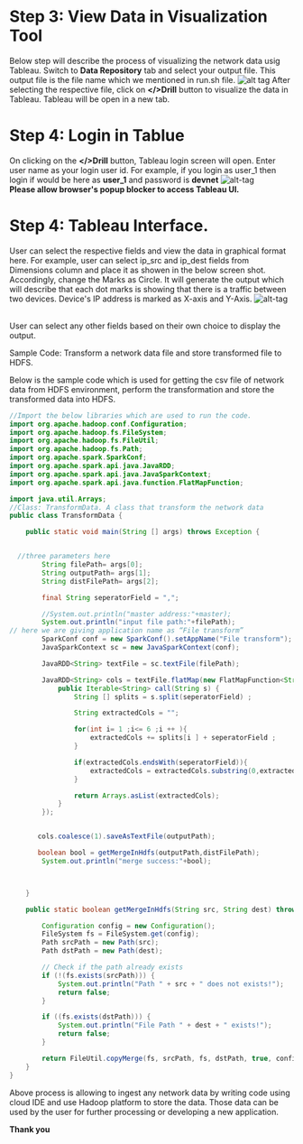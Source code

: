 # Step 3: View Data in Visualization Tool
Below step will describe the process of visualizing the network data usig Tableau. 
Switch to <b>Data Repository</b> tab and select your output file. This output file is the file name which we mentioned in run.sh file.
![alt tag](https://github.com/CiscoDevNet/data-dev-learning-labs/blob/master/labs/net-data-ingest-trans/assets/images/visuaNetworkData.PNG?raw=true)
After selecting the respective file, click on <b></>Drill</b> button to visualize the data in Tableau. Tableau will be open in a new tab.

# Step 4: Login in Tablue
On clicking on the <b></>Drill</b> button, Tableau login screen will open. Enter user name as your login user id. For example, if you login as user_1 then login if would be here as <b>user_1</b> and password is <b>devnet</b>
![alt-tag](https://github.com/CiscoDevNet/data-dev-learning-labs/blob/master/labs/net-data-ingest-trans/assets/images/tableauLogin.PNG?raw=true)
</br>
<b>Please allow browser's popup blocker to access Tableau UI.</b>

# Step 4: Tableau Interface.
User can select the respective fields and view the data in graphical format here. For example, user can select ip_src and ip_dest fields from Dimensions column and place it as showen in the below screen shot. Accordingly, change the Marks as Circle. It will generate the output which will describe that each dot marks is showing that there is a traffic between two devices. Device's IP address is marked as X-axis and Y-Axis.
![alt-tag](https://github.com/CiscoDevNet/data-dev-learning-labs/blob/master/labs/net-data-ingest-trans/assets/images/tableauUIOnNetworkData.PNG?raw=true)

</br>
User can select any other fields based on their own choice to display the output. 


Sample Code: Transform a network data file and store transformed file to HDFS.

Below is the sample code which is used for getting the csv file of network data from HDFS environment, perform the transformation and store the transformed data into HDFS. 

```java
//Import the below libraries which are used to run the code.
import org.apache.hadoop.conf.Configuration;
import org.apache.hadoop.fs.FileSystem;
import org.apache.hadoop.fs.FileUtil;
import org.apache.hadoop.fs.Path;
import org.apache.spark.SparkConf;
import org.apache.spark.api.java.JavaRDD;
import org.apache.spark.api.java.JavaSparkContext;
import org.apache.spark.api.java.function.FlatMapFunction;

import java.util.Arrays;
//Class: TransformData. A class that transform the network data
public class TransformData {

    public static void main(String [] args) throws Exception {


  //three parameters here
        String filePath= args[0];
        String outputPath= args[1];
        String distFilePath= args[2];

        final String seperatorField = ",";

        //System.out.println("master address:"+master);
        System.out.println("input file path:"+filePath);
// here we are giving application name as “File transform”
        SparkConf conf = new SparkConf().setAppName("File transform");
        JavaSparkContext sc = new JavaSparkContext(conf);

        JavaRDD<String> textFile = sc.textFile(filePath);

        JavaRDD<String> cols = textFile.flatMap(new FlatMapFunction<String, String>() {
            public Iterable<String> call(String s) {
                String [] splits = s.split(seperatorField) ;

                String extractedCols = "";

                for(int i= 1 ;i<= 6 ;i ++ ){
                    extractedCols += splits[i ] + seperatorField ;
                }

                if(extractedCols.endsWith(seperatorField)){
                    extractedCols = extractedCols.substring(0,extractedCols.length() - 1)  ;
                }

                return Arrays.asList(extractedCols);
            }
        });


       cols.coalesce(1).saveAsTextFile(outputPath);

       boolean bool = getMergeInHdfs(outputPath,distFilePath);
        System.out.println("merge success:"+bool);



    }

    public static boolean getMergeInHdfs(String src, String dest) throws IllegalArgumentException, Exception {

        Configuration config = new Configuration();
        FileSystem fs = FileSystem.get(config);
        Path srcPath = new Path(src);
        Path dstPath = new Path(dest);

        // Check if the path already exists
        if (!(fs.exists(srcPath))) {
            System.out.println("Path " + src + " does not exists!");
            return false;
        }

        if ((fs.exists(dstPath))) {
            System.out.println("File Path " + dest + " exists!");
            return false;
        }

        return FileUtil.copyMerge(fs, srcPath, fs, dstPath, true, config, null);
    }
}
```

Above process is allowing to ingest any network data by writing code using cloud IDE and use Hadoop platform to store the data. Those data can be used by the user for further processing or developing a new application. 

<b> Thank you </b>
